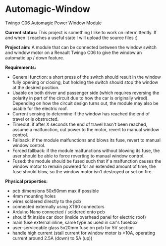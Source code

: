 # Automagic-Window
Twingo C06 Automagic Power Window Module

**Current status:** This project is something I like to work on intermittently. If and when it reaches a useful state I will upload the source files :)

**Project aim:** A module that can be connected between the window switch and window motor on a Renault Twingo C06 to give the window an automatic up / down feature.

**Requirements:**
- General function: a short press of the switch should result in the window fully opening or closing, but holding the switch should stop the window at the desired position.
- Usable on both driver and passenger side (which requires reversing the polarity in part of the circuit due to how the car is originally wired). Depending on how the circuit design turns out, the module may also be usable for the electric roof.
- Current sensing to determine if the window has reached the end of travel or is obstructed.
- Timeout: if after X seconds the end of travel hasn't been reached, assume a malfunction, cut power to the motor, revert to manual window control.
- Fallback: if the module malfunctions and blows its fuse, revert to manual window control.
- Forced fallback: if the module malfunctions without blowing its fuse, the user should be able to force reverting to manual window control.
- Fused: the module should be fused such that if a malfunction causes the window motor to remain powered for an extended amount of time, the fuse should blow, so the window motor isn't destroyed or set on fire.

**Physical properties:**
- pcb dimensions 50x50mm max if possible
- 4mm mounting holes
- wires soldered directly to the pcb
- connected externally using XT60 connectors
- Arduino Nano connected / soldered onto pcb
- should fit inside car door (inside overhead panel for electric roof)
- main fuse external inline, same type as used in car's fusebox
- user-serviceable glass 5x20mm fuse on pcb for 5V section
- handle high current (stall current for window motor is >10A, operating current around 2.5A (down) to 5A (up))
